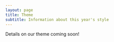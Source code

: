 ```yaml
---
layout: page
title: Theme
subtitle: Information about this year's style
---
```

Details on our theme coming soon!